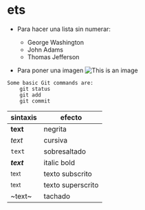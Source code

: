 # ets
+ Para hacer una lista sin numerar:
    + George Washington
    - John Adams
    * Thomas Jefferson

+ Para poner una imagen
![This is an image](https://myoctocat.com/assets/images/base-octocat.svg)


```
Some basic Git commands are:
    git status
    git add
    git commit
```
sintaxis | efecto 
  --- | ---
**text** | negrita
*text* | cursiva
`text`| sobresaltado
***text*** |italic bold
<sub>text</sub> |texto subscrito
<sup>text </sup> |texto superscrito
~text~ |tachado
